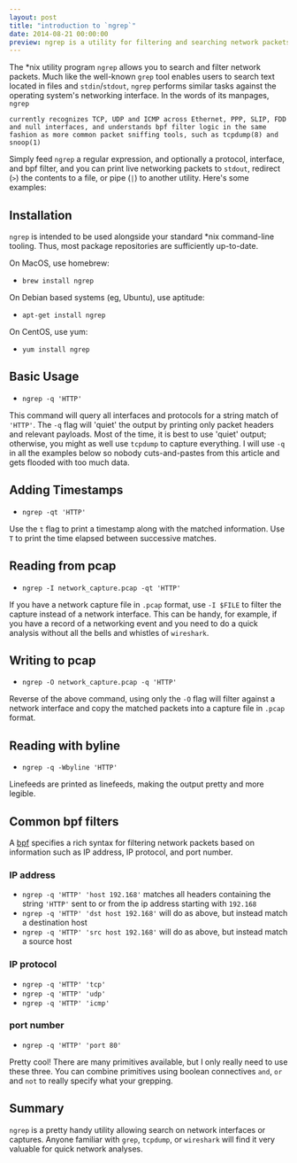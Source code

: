 ```yaml
---
layout: post
title: "introduction to `ngrep`"
date: 2014-08-21 00:00:00
preview: ngrep is a utility for filtering and searching network packets
---
```


The *nix utility program `ngrep` allows you to search and filter network packets. Much like the well-known `grep` tool enables users to search text located in files and `stdin`/`stdout`, `ngrep` performs similar tasks against the operating system's networking interface. In the words of its manpages, `ngrep`

	currently recognizes TCP, UDP and ICMP across Ethernet, PPP, SLIP, FDD and null interfaces, and understands bpf filter logic in the same fashion as more common packet sniffing tools, such as tcpdump(8) and snoop(1)
	
Simply feed `ngrep` a regular expression, and optionally a protocol, interface, and bpf filter, and you can print live networking packets to `stdout`, redirect (`>`) the contents to a file, or pipe (`|`) to another utility. Here's some examples:

## Installation
`ngrep` is intended to be used alongside your standard *nix command-line tooling. Thus, most package repositories are sufficiently up-to-date.

On MacOS, use homebrew:
- `brew install ngrep`

On Debian based systems (eg, Ubuntu), use aptitude:
- `apt-get install ngrep`

On CentOS, use yum:
- `yum install ngrep`

## Basic Usage
- `ngrep -q 'HTTP'`

This command will query all interfaces and protocols for a string match of `'HTTP'`. The `-q` flag will 'quiet' the output by printing only packet headers and relevant payloads. Most of the time, it is best to use 'quiet' output; otherwise, you might as well use `tcpdump` to capture everything. I will use `-q` in all the examples below so nobody cuts-and-pastes from this article and gets flooded with too much data.

## Adding Timestamps
- `ngrep -qt 'HTTP'`

Use the `t` flag to print a timestamp along with the matched information. Use `T` to print the time elapsed between successive matches.

## Reading from pcap
- `ngrep -I network_capture.pcap -qt 'HTTP'`

If you have a network capture file in `.pcap` format, use `-I $FILE` to filter the capture instead of a network interface. This can be handy, for example, if you have a record of a networking event and you need to do a quick analysis without all the bells and whistles of `wireshark`.

## Writing to pcap
- `ngrep -O network_capture.pcap -q 'HTTP'`

Reverse of the above command, using only the `-O` flag will filter against a network interface and copy the matched packets into a capture file in `.pcap` format.

## Reading with byline
- `ngrep -q -Wbyline 'HTTP'`

Linefeeds are printed as linefeeds, making the output pretty and more legible.

## Common bpf filters
A [bpf](http://biot.com/capstats/bpf.html) specifies a rich syntax for filtering network packets based on information such as IP address, IP protocol, and port number.

### IP address

- `ngrep -q 'HTTP' 'host 192.168'` matches all headers containing the string `'HTTP'` sent to or from the ip address starting with `192.168`
- `ngrep -q 'HTTP' 'dst host 192.168'` will do as above, but instead match a destination host
- `ngrep -q 'HTTP' 'src host 192.168'` will do as above, but instead match a source host

### IP protocol

- `ngrep -q 'HTTP' 'tcp'`
- `ngrep -q 'HTTP' 'udp'`
- `ngrep -q 'HTTP' 'icmp'`

### port number

- `ngrep -q 'HTTP' 'port 80'`

Pretty cool! There are many primitives available, but I only really need to use these three. You can combine primitives using boolean connectives `and`, `or` and `not` to really specify what your grepping.

## Summary
`ngrep` is a pretty handy utility allowing search on network interfaces or captures. Anyone familiar with `grep`, `tcpdump`, or `wireshark` will find it very valuable for quick network analyses.
